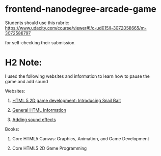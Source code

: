 frontend-nanodegree-arcade-game
===============================

Students should use this rubric: https://www.udacity.com/course/viewer#!/c-ud015/l-3072058665/m-3072588797

for self-checking their submission.

# H2 Note:

I used the following websites and information to learn how to pause the game and add sound

Websites:
1. [HTML 5 2D game development: Introducing Snail Bait](http://www.ibm.com/developerworks/library/j-html5-game1/)

2. [General HTML Information](http://www.w3schools.com/)

3. [Adding sound effects](http://stackoverflow.com/questions/1933969/sound-effects-in-javascript-html5)


Books:
1. Core HTML5 Canvas: Graphics, Animation, and Game Development

2. Core HTML5 2D Game Programming

